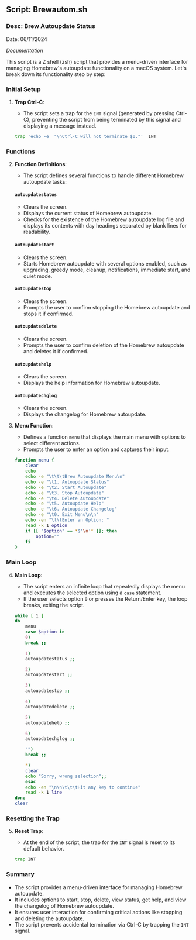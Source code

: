 ## Script: Brewautom.sh
### Desc: Brew Autoupdate Status
Date: 06/11/2024

_Documentation_

This script is a Z shell (zsh) script that provides a menu-driven interface for managing Homebrew's autoupdate functionality on a macOS system. Let's break down its functionality step by step:

### Initial Setup

1. **Trap Ctrl-C**: 
   - The script sets a trap for the `INT` signal (generated by pressing Ctrl-C), preventing the script from being terminated by this signal and displaying a message instead.

   ```sh
   trap 'echo -e  "\nCtrl-C will not terminate $0."'  INT
   ```

### Functions

2. **Function Definitions**:
   - The script defines several functions to handle different Homebrew autoupdate tasks:

   #### `autoupdatestatus`
   - Clears the screen.
   - Displays the current status of Homebrew autoupdate.
   - Checks for the existence of the Homebrew autoupdate log file and displays its contents with day headings separated by blank lines for readability.

   #### `autoupdatestart`
   - Clears the screen.
   - Starts Homebrew autoupdate with several options enabled, such as upgrading, greedy mode, cleanup, notifications, immediate start, and quiet mode.

   #### `autoupdatestop`
   - Clears the screen.
   - Prompts the user to confirm stopping the Homebrew autoupdate and stops it if confirmed.

   #### `autoupdatedelete`
   - Clears the screen.
   - Prompts the user to confirm deletion of the Homebrew autoupdate and deletes it if confirmed.

   #### `autoupdatehelp`
   - Clears the screen.
   - Displays the help information for Homebrew autoupdate.

   #### `autoupdatechglog`
   - Clears the screen.
   - Displays the changelog for Homebrew autoupdate.

3. **Menu Function**:
   - Defines a function `menu` that displays the main menu with options to select different actions.
   - Prompts the user to enter an option and captures their input.

   ```sh
   function menu {
       clear
       echo
       echo -e "\t\t\tBrew Autoupdate Menu\n"
       echo -e "\t1. Autoupdate Status"
       echo -e "\t2. Start Autoupdate"
       echo -e "\t3. Stop Autoupdate"
       echo -e "\t4. Delete Autoupdate"
       echo -e "\t5. Autoupdate Help" 
       echo -e "\t6. Autoupdate Changelog" 
       echo -e "\t0. Exit Menu\n\n"
       echo -en "\t\tEnter an Option: "
       read -k 1 option
       if [[ "$option" == *$'\n'* ]]; then
           option=""
       fi
   }
   ```

### Main Loop

4. **Main Loop**:
   - The script enters an infinite loop that repeatedly displays the menu and executes the selected option using a `case` statement.
   - If the user selects option `0` or presses the Return/Enter key, the loop breaks, exiting the script.

   ```sh
   while [ 1 ]
   do
       menu
       case $option in
       0)
       break ;;

       1)
       autoupdatestatus ;;

       2)
       autoupdatestart ;;

       3)
       autoupdatestop ;;

       4)
       autoupdatedelete ;;

       5)
       autoupdatehelp ;;

       6)
       autoupdatechglog ;;

       "")
       break ;;

       *)
       clear
       echo "Sorry, wrong selection";;
       esac
       echo -en "\n\n\t\t\tHit any key to continue"
       read -k 1 line
   done
   clear
   ```

### Resetting the Trap

5. **Reset Trap**: 
   - At the end of the script, the trap for the `INT` signal is reset to its default behavior.

   ```sh
   trap INT
   ```

### Summary

- The script provides a menu-driven interface for managing Homebrew autoupdate.
- It includes options to start, stop, delete, view status, get help, and view the changelog of Homebrew autoupdate.
- It ensures user interaction for confirming critical actions like stopping and deleting the autoupdate.
- The script prevents accidental termination via Ctrl-C by trapping the `INT` signal.